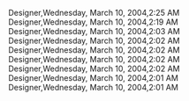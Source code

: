 ﻿Designer,Wednesday, March 10, 2004,2:25 AM  Designer,Wednesday, March 10, 2004,2:19 AM  Designer,Wednesday, March 10, 2004,2:03 AM  Designer,Wednesday, March 10, 2004,2:02 AM  Designer,Wednesday, March 10, 2004,2:02 AM  Designer,Wednesday, March 10, 2004,2:02 AM  Designer,Wednesday, March 10, 2004,2:02 AM  Designer,Wednesday, March 10, 2004,2:01 AM  Designer,Wednesday, March 10, 2004,2:01 AM